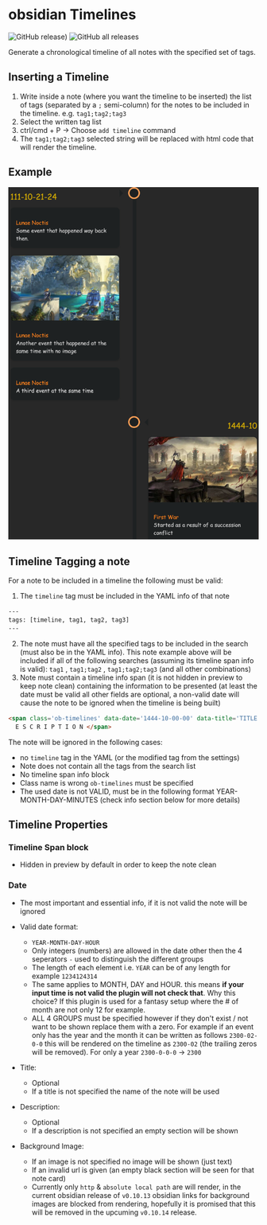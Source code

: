 # obsidian Timelines
![GitHub release)](https://img.shields.io/github/v/release/Darakah/obsidian-timelines)
![GitHub all releases](https://img.shields.io/github/downloads/Darakah/obsidian-timelines/total)

Generate a chronological timeline of all notes with the specified set of tags. 

## Inserting a Timeline

1. Write inside a note (where you want the timeline to be inserted) the list of tags (separated by a `;` semi-column) for the notes to be included in the timeline. e.g. `tag1;tag2;tag3` 
2. Select the written tag list
3. ctrl/cmd + P -> Choose `add timeline` command
4. The `tag1;tag2;tag3` selected string will be replaced with html code that will render the timeline. 

## Example
![example](https://raw.githubusercontent.com/Darakah/obsidian-timelines/main/images/exp_2.png)

## Timeline Tagging a note
For a note to be included in a timeline the following must be valid:
1. The `timeline` tag must be included in the YAML info of that note
```html
---
tags: [timeline, tag1, tag2, tag3]
---
```
2. The note must have all the specified tags to be included in the search (must also be in the YAML info). This note example above will be included if all of the following searches (assuming its timeline span info is valid): `tag1` , `tag1;tag2` , `tag1;tag2;tag3` (and all other combinations) 
3. Note must contain a timeline info span (it is not hidden in preview to keep note clean) containing the information to be presented (at least the date must be valid all other fields are optional, a non-valid date will cause the note to be ignored when the timeline is being built)

```html
<span class='ob-timelines' data-date='1444-10-00-00' data-title='TITLE' data-img = 'URL'> D
  E S C R I P T I O N </span> 
```

The note will be ignored in the following cases:
- no `timeline` tag in the YAML (or the modified tag from the settings)
- Note does not contain all the tags from the search list
- No timeline span info block
- Class name is wrong `ob-timelines` must be specified
- The used date is not VALID, must be in the following format YEAR-MONTH-DAY-MINUTES (check info section below for more details)

## Timeline Properties

### Timeline Span block
- Hidden in preview by default in order to keep the note clean

### Date
- The most important and essential info, if it is not valid the note will be ignored

- Valid date format: 
  - `YEAR-MONTH-DAY-HOUR`
  - Only integers (numbers) are allowed in the date other then the 4 seperators `-` used to distinguish the different groups
  - The length of each element i.e. `YEAR` can be of any length for example `1234124314`
  - The same applies to MONTH, DAY and HOUR. this means **if your input time is not valid the plugin will not check that**. Why this choice? If this plugin is used for a fantasy setup where the # of month are not only 12 for example.
  - ALL 4 GROUPS must be specified however if they don't exist / not want to be shown replace them with a zero. For example if an event only has the year and the month it can be written as follows `2300-02-0-0` this will be rendered on the timeline as `2300-02` (the trailing zeros will be removed). For only a year `2300-0-0-0` -> `2300`

- Title:
  - Optional
  - If a title is not specified the name of the note will be used

- Description:
  - Optional
  - If a description is not specified an empty section will be shown

- Background Image:
  - If an image is not specified no image will be shown (just text)
  - If an invalid url is given (an empty black section will be seen for that note card)
  - Currently only `http` & `absolute local path` are will render, in the current obsidian release of `v0.10.13` obsidian links for background images are blocked from rendering, hopefully it is promised that this will be removed in the upcuming `v0.10.14` release. 






